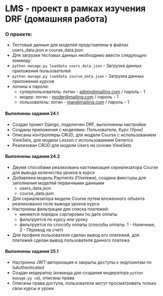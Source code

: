 # LMS - проект в рамках изучения DRF (домашняя работа)

### О проекте:
- Тестовые данные для моделей представлены в файлах users_data.json и course_data.json
- Для загрузки тестовых данных необходимо ввести следующую команду:
- ``` python manage.py loaddata users_data.json ``` - Загрузка данных приложения пользователей
- ``` python manage.py loaddata course_data.json ``` - Загрузка данных приложения курсов
- логины и пароли:
  - суперпользователь: логин - admin@mailing.com / пароль - 1
  - модер: логин - moder@mailing.com / пароль - 1
  - пользователь: логин - man@mailing.com / пароль - 1

#### Выполнены задания 24.1
- Создан проект Django, подключен DRF, выполненны настройки
- Созданы приложения с моделями: Пользователи, Курс (Урок)
- Описаны контроллеры CRUD, для модели Course с использованием ViewSets, для модели Lesson с использованием Generics
- Реализован CRUD для модели Users на основе ViewSets

#### Выполнены задания 24.2
- Двумя способами реализована кастомизация сериализатора Course для вывода количества уроков в курсе
- Добавлена модель Payments (Платежи), создана фикстуры для заполнения моделей первичными данными
  - users_data.json
  - course_data.json
- Для сериализатора модели Course путем вложенного объекта реализованно поле вывода уроков курса
- Настроены фильтрации для списка платежей:
  - меняется порядок сортировки по дате оплаты
  - фильтруется по курсу или уроку
  - фильтруется по способу оплаты (способы оплаты: 1 - Наличные, 2 - Перевод на счет)
- Для профиля пользователя сделан вывод его платежей, для платежей сделан вывод пользователя данного платежа
#### Выполнены задания 25.1
- Настроена JWT-авторизация и закрыты доступы к эндпоинтам по IsAuthenticated
- Создан модератор (команда для создания модератора ``` python manage.py cm ```), описаны права
- Описаны права доступа, пользователи могут просматривать только свои курсы и уроки